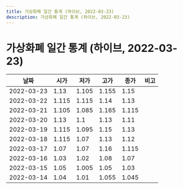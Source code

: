 ```yaml
---
title: 가상화폐 일간 통계 (하이브, 2022-03-23)
description: 가상화폐 일간 통계 (하이브, 2022-03-23)
---
```


가상화폐 일간 통계 (하이브, 2022-03-23)
===

|날짜|시가|저가|고가|종가|비고|
|--|--|--|--|--|--|
|2022-03-23|1.13|1.105|1.155|1.15|    |
|2022-03-22|1.115|1.115|1.14|1.13|    |
|2022-03-21|1.105|1.085|1.165|1.115|    |
|2022-03-20|1.13|1.1|1.13|1.11|    |
|2022-03-19|1.115|1.095|1.15|1.13|    |
|2022-03-18|1.115|1.07|1.13|1.12|    |
|2022-03-17|1.07|1.07|1.16|1.115|    |
|2022-03-16|1.03|1.02|1.08|1.07|    |
|2022-03-15|1.05|1.005|1.05|1.03|    |
|2022-03-14|1.04|1.01|1.055|1.045|    |
